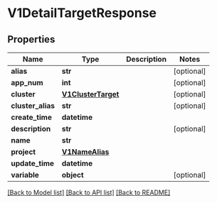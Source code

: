 # V1DetailTargetResponse

## Properties
Name | Type | Description | Notes
------------ | ------------- | ------------- | -------------
**alias** | **str** |  | [optional] 
**app_num** | **int** |  | [optional] 
**cluster** | [**V1ClusterTarget**](V1ClusterTarget.md) |  | [optional] 
**cluster_alias** | **str** |  | [optional] 
**create_time** | **datetime** |  | 
**description** | **str** |  | [optional] 
**name** | **str** |  | 
**project** | [**V1NameAlias**](V1NameAlias.md) |  | 
**update_time** | **datetime** |  | 
**variable** | **object** |  | [optional] 

[[Back to Model list]](../README.md#documentation-for-models) [[Back to API list]](../README.md#documentation-for-api-endpoints) [[Back to README]](../README.md)

